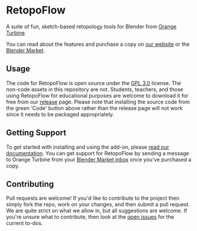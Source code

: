 RetopoFlow
====================

A suite of fun, sketch-based retopology tools for Blender from [Orange Turbine](https://orangeturbine.com).

You can read about the features and purchase a copy on [our website](https://orangeturbine.com/downloads/retopoflow) or the [Blender Market](https://blendermarket.com/products/retopoflow/).

## Usage

The code for RetopoFlow is open source under the [GPL 3.0](https://www.gnu.org/licenses/gpl-3.0.en.html) license.
The non-code assets in this repository are not.
Students, teachers, and those using RetopoFlow for educational purposes are welcome to download it for free from our [release](https://github.com/CGCookie/retopoflow/releases) page.
Please note that installing the source code from the green 'Code' button above rather than the release page will not work since it needs to be packaged appropriately.

## Getting Support

To get started with installing and using the add-on, please [read our documentation](http://docs.retopoflow.com/).
You can get support for RetopoFlow by sending a message to Orange Turbine from your [Blender Market inbox](https://blendermarket.com/inbox) once you've purchased a copy.

## Contributing

Pull requests are welcome!
If you'd like to contribute to the project then simply fork the repo, work on your changes, and then submit a pull request.
We are quite strict on what we allow in, but all suggestions are welcome.
If you're unsure what to contribute, then look at the [open issues](https://github.com/CGCookie/retopoflow/issues) for the current to-dos.
